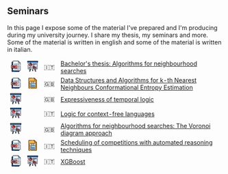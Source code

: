 
## Seminars
In this page I expose some of the material I've prepared and I'm producing during my university journey.
I share my thesis, my seminars and more. Some of the material is written in english and some of the material is written in italian.


<table style="border-collapse: separate;" cellspacing="0" cellpadding="20">


<tr> 
	 <td><a href="reports/thesis.pdf"><img src="images/pdf.png" width="50"></a></td>
     <td><a href="presentations/thesis.pdf"><img src="images/slides.png" width="50"></a></td>
	 <td>🇮🇹</td>
	 <td><a href="reports/thesis.pdf">Bachelor's thesis: Algorithms for neighbourhood searches</a></td>
</tr>

<tr> 
     <td><a href="https://doi.org/10.3390/biophysica2040031"><img src="images/pdf.png" width="50"></a></td>
	 <td><a href="https://github.com/robyBorelli/nearest-neighbours-package"><img src="images/code.png" width="50"></a></td>
	 <td>🇬🇧</td>
	 <td><a href="https://doi.org/10.3390/biophysica2040031">Data Structures and Algorithms for k-th Nearest Neighbours Conformational Entropy Estimation</a></td>
</tr>

<tr> 
     <td><a href="presentations/expressiveness_of_temporal_logic.pdf"><img src="images/slides.png" width="50"></a></td>
	 <td></td>
	 <td>🇬🇧</td>
	 <td><a href="presentations/expressiveness_of_temporal_logic.pdf">Expressiveness of temporal logic</a></td>
</tr>

<tr> 
     <td><a href="presentations/logic_for_cf_languages.pdf"><img src="images/slides.png" width="50"></a></td>
	 <td></td>
	 <td>🇮🇹</td>
	 <td><a href="presentations/logic_for_cf_languages.pdf">Logic for context-free languages</a></td>
</tr>

<tr> 
     <td><a href="presentations/neighbourhood_voronoi_diagram_approach.pdf"><img src="images/slides.png" width="50"></a></td>
	 <td></td>
	 <td>🇬🇧</td>
	 <td><a href="presentations/neighbourhood_voronoi_diagram_approach.pdf">Algorithms for neighbourhood searches: The Voronoi diagram approach</a></td>
</tr>

<tr> 
     <td><a href="reports/scheduling_competitions_ar.pdf"><img src="images/pdf.png" width="50"></a></td>
	 <td><a href="code/scheduling_competitions_ar"><img src="images/code.png" width="50"></a></td>
	 <td>🇮🇹</td>
	 <td><a href="reports/scheduling_competitions_ar.pdf">Scheduling of competitions with automated reasoning techniques</a></td>
</tr>

<tr> 
	 <td><a href="reports/xgboost.pdf"><img src="images/pdf.png" width="50"></a></td>
     <td><a href="presentations/xgboost.pdf"><img src="images/slides.png" width="50"></a></td>
	 <td>🇮🇹</td>
	 <td><a href="reports/xgboost.pdf">XGBoost</a></td>
</tr>


</table> 
